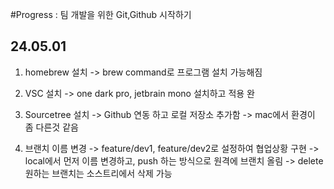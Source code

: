 #Progress : 팀 개발을 위한 Git,Github 시작하기

## 24.05.01
1) homebrew 설치
-> brew command로 프로그램 설치 가능해짐

2) VSC 설치
-> one dark pro, jetbrain mono 설치하고 적용 완

3) Sourcetree 설치
-> Github 연동 하고 로컬 저장소 추가함
-> mac에서 환경이 좀 다른것 같음

4) 브랜치 이름 변경
-> feature/dev1, feature/dev2로 설정하여 협업상황 구현
-> local에서 먼저 이름 변경하고, push 하는 방식으로 원격에 브랜치 올림
-> delete 원하는 브랜치는 소스트리에서 삭제 가능